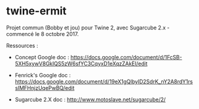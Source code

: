 # twine-ermit
Projet commun (Bobby et jou) pour Twine 2, avec Sugarcube 2.x - commencé le 8 octobre 2017.

Ressources : 

- Concept Google doc : https://docs.google.com/document/d/1FcSB-5XH5xywV8GkIQS5zW6sfYC3CqyxD1eXqzZAkEI/edit

- Fenrick's Google doc : https://docs.google.com/document/d/19eX1gQlbyID2SdrK_nY2A8rdY1rssIMFHnjzUqePwBQ/edit

- Sugarcube 2.X doc : http://www.motoslave.net/sugarcube/2/
